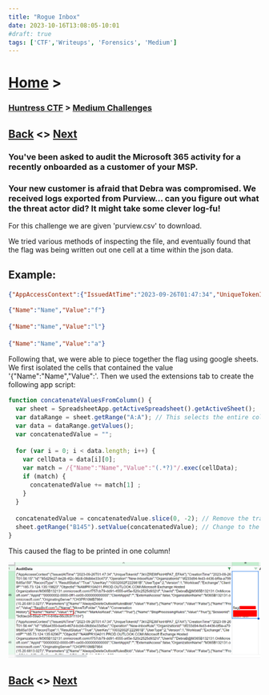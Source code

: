 ```yaml
---
title: "Rogue Inbox"
date: 2023-10-16T13:08:05-10:01
#draft: true
tags: ['CTF','Writeups', 'Forensics', 'Medium']
---
```

 
# [Home](https://jjolley91.github.io/blog/) >

###  [Huntress CTF](https://jjolley91.github.io/blog/huntress_ctf_2023) >  [Medium Challenges](https://jjolley91.github.io/blog/huntress_ctf_2023/2.Medium/)

## [Back](https://jjolley91.github.io/blog/huntress_ctf_2023/rock_paper_psychic)  <> [Next](https://jjolley91.github.io/blog/huntress_ctf_2023/2.Medium/babel) 

### You've been asked to audit the Microsoft 365 activity for a recently onboarded as a customer of your MSP.

### Your new customer is afraid that Debra was compromised. We received logs exported from Purview... can you figure out what the threat actor did? It might take some clever log-fu!

For this challenge we are given 'purview.csv' to download.

We tried various methods of inspecting the file, and eventually found that the flag was being written out one cell at a time within the json data.

## Example:
```json
{"AppAccessContext":{"IssuedAtTime":"2023-09-26T01:47:34","UniqueTokenId":"3kVZRE8tFkinHtPA7_EFAA"},"CreationTime":"2023-09-26T01:56:15","Id":"85d29e27-be28-4f2c-96c8-08dbbe33c473","Operation":"New-InboxRule","OrganizationId":"df233d94-fed3-4436-bf9a-a799fb85a159","RecordType":1,"ResultStatus":"True","UserKey":"10032002F222981B","UserType":2,"Version":1,"Workload":"Exchange","ClientIP":"185.73.124.135:19823","ObjectId":"NAMPR10A011.PROD.OUTLOOK.COM\/Microsoft Exchange Hosted Organizations\/M365B132131.onmicrosoft.com\/f757cb79-dd91-4555-a45e-520c2525d932\\f","UserId":"DebraB@M365B132131.OnMicrosoft.com","AppId":"00000002-0000-0ff1-ce00-000000000000","ClientAppId":"","ExternalAccess":false,"OrganizationName":"M365B132131.onmicrosoft.com","OriginatingServer":"CH3PR10MB7864 (15.20.6813.027)","Parameters":[{"Name":"AlwaysDeleteOutlookRulesBlob","Value":"False"},{"Name":"Force","Value":"False"},{"Name":"From","Value":"flag@ctf.com"},{"Name":"MoveToFolder","Value":"Conversation History"},{"Name":"Name","Value":"f"},{"Name":"MarkAsRead","Value":"True"},{"Name":"StopProcessingRules","Value":"True"}],"SessionId":"9dfdecb6-59a0-4714-846e-86c0fc911104"}
```
```json
{"Name":"Name","Value":"f"}  

{"Name":"Name","Value":"l"}  

{"Name":"Name","Value":"a"}  
```
Following that, we were able to piece together the flag using google sheets. We first isolated the cells that contained the value '{"Name":"Name","Value":'. Then we used the extensions tab to create the following app script:
```javascript
function concatenateValuesFromColumn() {
  var sheet = SpreadsheetApp.getActiveSpreadsheet().getActiveSheet();
  var dataRange = sheet.getRange("A:A"); // This selects the entire column A.
  var data = dataRange.getValues();
  var concatenatedValue = "";
  
  for (var i = 0; i < data.length; i++) {
    var cellData = data[i][0];
    var match = /{"Name":"Name","Value":"(.*?)"/.exec(cellData);
    if (match) {
      concatenatedValue += match[1] ;
    }
  }
  
  concatenatedValue = concatenatedValue.slice(0, -2); // Remove the trailing comma and space.
  sheet.getRange("B145").setValue(concatenatedValue); // Change to the cell where you want the concatenated value.
}
```
This caused the flag to be printed in one column!

![rogue_inbox](https://github.com/jjolley91/blog/blob/main/static/Huntress_CTF_2023/rogue_inbox.png?raw=true)

## [Back](https://jjolley91.github.io/blog/huntress_ctf_2023/rock_paper_psychic)  <> [Next](https://jjolley91.github.io/blog/huntress_ctf_2023/2.Medium/babel) 
